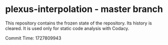 # plexus-interpolation - master branch

This repository contains the frozen state of the repository.
Its history is cleared. It is used only for static code
analysis with Codacy.

Commit Time: 1727809943